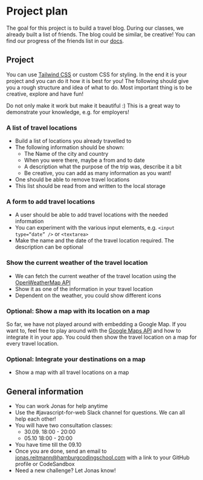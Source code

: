 # Project plan
The goal for this project is to build a travel blog. During our classes, we already built a list of friends. The blog could be similar, be creative! You can find our progress of the friends list in our [docs](https://github.com/hamburgcodingschool/javascript-for-web-2020-09).

## Project
You can use [Tailwind CSS](https://tailwindcss.com/) or custom CSS for styling. In the end it is your project and you can do it how it is best for you! The following should give you a rough structure and idea of what to do. Most important thing is to be creative, explore and have fun!

Do not only make it work but make it beautiful :) This is a great way to demonstrate your knowledge, e.g. for employers! 

### A list of travel locations
* Build a list of locations you already travelled to
* The following information should be shown:
	* The Name of the city and country
	* When you were there, maybe a from and to date
	* A description what the purpose of the trip was, describe it a bit
	* Be creative, you can add as many information as you want!
* One should be able to remove travel locations
* This list should be read from and written to the local storage

### A form to add travel locations
* A user should be able to add travel locations with the needed information
* You can experiment with the various input elements, e.g. `<input type=“date” />` or `<textarea>`
* Make the name and the date of the travel location required. The description can be optional

### Show the current weather of the travel location
* We can fetch the current weather of the travel location using the [OpenWeatherMap API](https://openweathermap.org/api)
* Show it as one of the information in your travel location
* Dependent on the weather, you could show different icons

### Optional: Show a map with its location on a map
So far, we have not played around with embedding a Google Map. If you want to, feel free to play around with the [Google Maps API](https://developers.google.com/maps/documentation/javascript/overview) and how to integrate it in your app. You could then show the travel location on a map for every travel location.

### Optional: Integrate your destinations on a map
* Show a map with all travel locations on a map

## General information
* You can work Jonas for help anytime
* Use the #javascript-for-web Slack channel for questions. We can all help each other!
* You will have two consultation classes:
	* 30.09. 18:00 - 20:00
	* 05.10 18:00 - 20:00
* You have time till the 09.10
* Once you are done, send an email to jonas.reitmann@hamburgcodingschool.com with a link to your GitHub profile or CodeSandbox
* Need a new challenge? Let Jonas know! 
